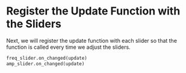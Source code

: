 # Register the Update Function with the Sliders

Next, we will register the update function with each slider so that the function is called every time we adjust the sliders.

```python
freq_slider.on_changed(update)
amp_slider.on_changed(update)
```
